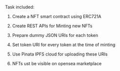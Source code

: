 Task included:

1. Create a NFT smart contract using ERC721A

2. Create REST APIs for Minting new NFTs

3. Prepare dummy JSON URIs for each token

4. Set token URI for every token at the time of minting

5. Use Pinata IPFS cloud for uploading these URIs

6. NFTs ust be visible on opensea marketplace
